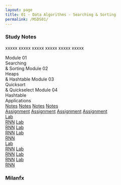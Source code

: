 ```yaml
---
layout: page
title: 01 - Data Algorithms - Searching & Sorting
permalink: /MSDS01/
---
```


<h3>Study Notes</h3>

xxxxx xxxxx xxxxx xxxxx xxxxx xxxxx

<div>
  <span class="btn cour4"><span class="btn cour1">Module 01</span><br>Searching<br>& Sorting</span>
  <span class="btn cour4"><span class="btn cour1">Module 02</span><br>Heaps<br>& Hashtable</span>
  <span class="btn cour4"><span class="btn cour1">Module 03</span><br>Quicksort<br>& Quickselect</span>
  <span class="btn cour4"><span class="btn cour1">Module 04</span><br>Hashtable<br>Applications</span>
</div>

<div>
  <a href="/03-MSDS-Courses/MSDS01/M1/" class="btn cour1">Notes</a>
  <a href="/03-MSDS-Courses/MSDS01/M2/" class="btn cour1">Notes</a>
  <a href="/03-MSDS-Courses/MSDS01/M3/" class="btn cour1">Notes</a>
  <a href="/03-MSDS-Courses/MSDS01/M4/" class="btn cour1">Notes</a>
</div>

<div>
  <a href="/03-MSDS-Courses/MSDS01/M1/" class="btn cour2">Assignment</a>
  <a href="/03-MSDS-Courses/MSDS01/M1/" class="btn cour2">Assignment</a>
  <a href="/03-MSDS-Courses/MSDS01/M2/" class="btn cour2">Assignment</a>
  <a href="/03-MSDS-Courses/MSDS01/M2/" class="btn cour2">Assignment</a>
</div>

<div>
  <a href="/03-MSDS-Courses/MSDS01/M1/" class="btn cour3">Lab<br>RNN</a>
  <a href="/03-MSDS-Courses/MSDS01/M1/" class="btn cour3">Lab<br>RNN</a>
  <a href="/03-MSDS-Courses/MSDS01/M2/" class="btn cour3">Lab<br>RNN</a>
  <a href="/03-MSDS-Courses/MSDS01/M2/" class="btn cour3">Lab<br>RNN</a>
</div>

<div>
  <a href="/03-MSDS-Courses/MSDS01/M1/" class="btn cour4">Lab<br>RNN</a>
  <a href="/03-MSDS-Courses/MSDS01/M1/" class="btn cour4">Lab<br>RNN</a>
  <a href="/03-MSDS-Courses/MSDS01/M2/" class="btn cour4">Lab<br>RNN</a>
  <a href="/03-MSDS-Courses/MSDS01/M2/" class="btn cour4">Lab<br>RNN</a>
</div>

<h3>Milanfx</h3>